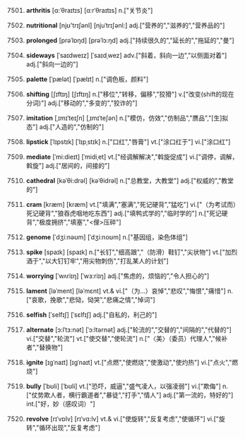 7501. **arthritis**
[ɑ:ˈθraɪtɪs]  [ɑ:rˈθraɪtɪs]
n.["关节炎"]  

7502. **nutritional**
[njʊ'trɪʃənl]  [njuˈtrɪʃənl:]
adj.["营养的","滋养的","营养品的"]  

7503. **prolonged**
[prəˈlɒŋd]  [prəˈlɔ:ŋd]
adj.["持续很久的","延长的","拖延的","曼"]  

7504. **sideways**
[ˈsaɪdweɪz]  [ˈsaɪdˌwez]
adv.["斜着，斜向一边","以侧面对着"]  adj.["斜向一边的"]  

7505. **palette**
[ˈpælət]  [ˈpælɪt]
n.["调色板，颜料"]  

7506. **shifting**
[ʃɪftɪŋ]  [ʃɪftɪŋ]
n.["移位","转移，偏移","狡猾"]  v.["改变(shift的现在分词)"]  adj.["移动的","多变的","狡诈的"]  

7507. **imitation**
[ˌɪmɪˈteɪʃn]  [ˌɪmɪˈteʃən]
n.["模仿，仿效","仿制品","赝品","[生]拟态"]  adj.["人造的","仿制的"]  

7508. **lipstick**
[ˈlɪpstɪk]  [ˈlɪpˌstɪk]
n.["口红","唇膏"]  vt.["涂口红于"]  vi.["涂口红"]  

7509. **mediate**
[ˈmi:dieɪt]  [ˈmidiˌet]
vt.["经调解解决","斡旋促成"]  vi.["调停，调解，斡旋"]  adj.["居间的，间接的"]  

7510. **cathedral**
[kəˈθi:drəl]  [kəˈθidrəl]
n.["总教堂，大教堂"]  adj.["权威的","教堂的"]  

7511. **cram**
[kræm]  [kræm]
vt.["填满","塞满","死记硬背","猛吃"]  vi.["（为考试而）死记硬背","狼吞虎咽地吃东西"]  adj.["填鸭式学的","临时学的"]  n.["死记硬背","极度拥挤","填塞","<俚>压碎"]  

7512. **genome**
[ˈdʒi:nəʊm]  [ˈdʒi:noʊm]
n.["基因组，染色体组"]  

7513. **spike**
[spaɪk]  [spaɪk]
n.["长钉","细高跟","（防滑）鞋钉","尖状物"]  vt.["加烈酒于","以大钉钉牢","用尖物刺伤","打乱某人的计划"]  

7514. **worrying**
[ˈwʌriɪŋ]  [ˈwɜ:riɪŋ]
adj.["焦虑的，烦恼的","令人担心的"]  

7515. **lament**
[ləˈment]  [ləˈmɛnt]
vt.& vi.["（为…）哀悼","悲叹","悔恨","痛惜"]  n.["哀歌，挽歌","悲恸，恸哭","悲痛之情","悼词"]  

7516. **selfish**
[ˈselfɪʃ]  [ˈsɛlfɪʃ]
adj.["自私的，利己的"]  

7517. **alternate**
[ɔ:lˈtɜ:nət]  [ˈɔ:ltərnət]
adj.["轮流的","交替的","间隔的","代替的"]  vi.["交替","轮流"]  vt.["使交替","使轮流"]  n.["〈美〉（委员）代理人","候补者","替换物"]  

7518. **ignite**
[ɪgˈnaɪt]  [ɪɡˈnaɪt]
vt.["点燃","使燃烧","使激动","使灼热"]  vi.["点火","燃烧"]  

7519. **bully**
[ˈbʊli]  [ˈbʊli]
vt.["恐吓，威逼","盛气凌人，以强凌弱"]  vi.["欺侮"]  n.["仗势欺人者，横行霸道者","暴徒","打手","情人"]  adj.["第一流的，特好的"]  int.["好，妙（感叹词）"]  

7520. **revolve**
[rɪˈvɒlv]  [rɪˈvɑ:lv]
vt.& vi.["使旋转","反复考虑","使循环"]  vi.["旋转","循环出现","反复考虑"]  

